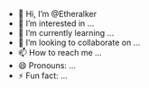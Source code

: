 - 👋 Hi, I’m @Etheralker
- 👀 I’m interested in ...
- 🌱 I’m currently learning ...
- 💞️ I’m looking to collaborate on ...
- 📫 How to reach me ...
- 😄 Pronouns: ...
- ⚡ Fun fact: ...

<!---
Etheralker/Etheralker is a ✨ special ✨ repository because its `README.md` (this file) appears on your GitHub profile.
You can click the Preview link to take a look at your changes.
--->

